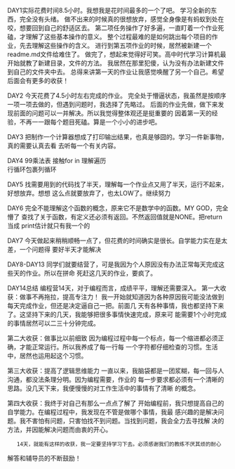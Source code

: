 ﻿DAY1实际花费时间8.5小时。我想我是花时间最多的一个了吧。
学习全新的东西，完全没有头绪。
做不出来的时候真的很想放弃，感觉全身像是有蚂蚁到处在咬，想要回到自己的舒适区去。
第二项任务操作了好多遍，一直盯着一个作业死磕，才理解了这些基本操作的意义。
整个过程最难的是如何跳出每个项目的作业，先去理解这些操作的含义。
进行到第五项作业的时候，居然被新建一个readme.md文件给难住了。
做完了，想起来觉得好可笑。高中时代学习计算机最开始就教了新建目录，文件的方法。
我居然在那里犯傻，认为没有办法新建文件到自己的文件夹中去。
总得来讲第一天的作业让我感觉唤醒了另一个自己。希望后面会有更多的收获！


DAY2
今天花费了4.5小时左右完成的作业。
完全处于懵逼状态，我虽然是按顺序一项一项去做的，但遇到问题时，我选择了先略过。
后面的作业先做，做下来发现前面的问题可以一并解决。所以我觉得整体观还是挺重要的
因着第一天的经验，不再一一跟每个题目死磕。算是一个小小的进步吧。

DAY3
把制作一个计算器想成了打印输出结果，也真是够囧的。学习一件新事物，真的需要认真去看
去听每一个有关内容。

DAY4
99乘法表
接触for in  理解遍历  
行循环包裹列循环

DAY5
找需要用到的代码找了半天，理解每一个作业点又用了半天，运行不起来，好想放弃。想想
这么点就要放弃了，也太LOW了。继续努力

DAY6
完全不能理解这个函数的概念，原来它不是数学中的函数。MY GOD，完全懵了
查找了关于函数，有定义还必须有返回。不然返回值就是NONE。把return 当成
print估计就只有我一个的

DAY7
今天做起来稍稍顺畅一点了，但花费的时间确实是很长。自学能力实在是太差，一个问题得
要好半天才能解决

DAY8-DAY13
同学们就要结营了，可是我因为个人原因没有办法正常每天完成这些天的作业。所以在拼命
死赶这几天的作业，要疯了。


DAY14总结
      编程营14天，对于编程而言，成绩平平，理解还需要深入。
第一大收获：做事不再拖拉，提高专注力！
     我一开始就知道因为各种原因我可能没法做到每天完成作业，但还是决定逼自己一把。前面几
天有各种事情，我也都坚持下来了。这坚持下来的几天，我能够把很多事情快速完成，原来可
能需要1个小时完成的事情居然可以二三十分钟完成。

第二大收获：做事比以前细致
     因为编程过程中每一个标点，每一个缩进都必须正确，才能正常运行。所以我养成了每一行每
一个字符都仔细检查的习惯。生活中，居然也运用起这个习惯。

第三大收获：提高了逻辑思维能力
      一直以来，我脑袋都是一团浆糊，每一回与人沟通，都没法条理分明。因为编程需要，作业的
每一步要求都必须有一个清晰的思路。没几天下来，我便慢慢的对工作生活中的事情有了清晰
的概念。

第四大收获：我终于对自己有那么一点点了解了
      开始编程前，我只想提高自己的自学能力。在编程过程中，我发现在不管是做哪个事情，我最
感兴趣的是解决问题。我不害怕有问题，只害怕找不到问题。当找到问题，我会全力去寻找解
决的方法，并因能解决问题而由衷的开心。

       14天，就能有这样的收获，我一定要坚持学习下去。必须感谢我们的教练不厌其烦的耐心
解答和辅导员的不断鼓励！


